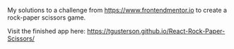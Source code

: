 My solutions to a challenge from https://www.frontendmentor.io to create a rock-paper scissors game.

Visit the finished app here: https://tgusterson.github.io/React-Rock-Paper-Scissors/